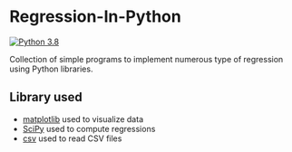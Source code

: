 # Regression-In-Python
[![Python 3.8](https://img.shields.io/badge/python-3.8-blue.svg)](https://www.python.org/downloads/release/python-360/)

Collection of simple programs to implement numerous type of regression using Python libraries.

## Library used
- [matplotlib](https://matplotlib.org/stable/contents.html) used to visualize data
- [SciPy](https://docs.scipy.org/doc/scipy/reference/) used to compute regressions
- [csv](https://docs.python.org/3/library/csv.html) used to read CSV files
